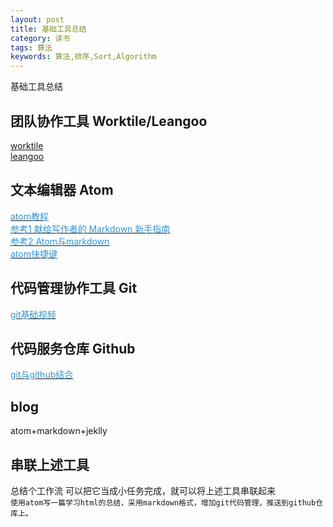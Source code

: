 ```yaml
---
layout: post
title: 基础工具总结
category: 读书
tags: 算法
keywords: 算法,排序,Sort,Algorithm
---
```

基础工具总结

## 团队协作工具 Worktile/Leangoo
[worktile](http://www.worktile.com)  
[leangoo](http://www.leangoo.com)

## 文本编辑器 Atom
[<font color="#3194d0">atom教程</font>](http://wiki.jikexueyuan.com/project/atom/basis.html)  
[<font color="#3194d0">参考1 献给写作者的 Markdown 新手指南</font>](http://www.jianshu.com/p/q81RER)  
[<font color="#3194d0">参考2 Atom与markdown</font>](http://www.jianshu.com/p/ad3e737e5dc2)  
[<font color="#3194d0">atom快捷键</font>](https://github.com/futantan/atom)  

## 代码管理协作工具 Git
[<font color="#3194d0">git基础视频</font>](http://www.imooc.com/learn/208)  
## 代码服务仓库 Github
[<font color="#3194d0">git与github结合</font>](http://www.imooc.com/learn/390)  
## blog
atom+markdown+jeklly

## 串联上述工具
总结个工作流 可以把它当成小任务完成，就可以将上述工具串联起来  
`使用atom写一篇学习html的总结，采用markdown格式，增加git代码管理，推送到github仓库上。
`  
